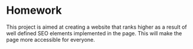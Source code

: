 # Homework
This project is aimed at creating a website that ranks higher as a result of well defined SEO elements implemented in the page. This will make the page more accessible for everyone.
